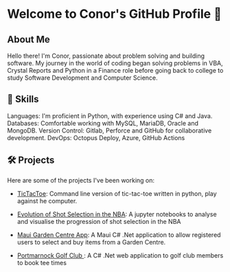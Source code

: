 # Welcome to Conor's GitHub Profile 👋

## About Me
Hello there! I'm Conor, passionate about problem solving and building software. My journey in the world of coding began solving problems in VBA, Crystal Reports and Python in a Finance role before going back to college to study Software Development and Computer Science.

## 🚀 Skills
Languages: I'm proficient in Python, with experience using C# and Java.
Databases: Comfortable working with MySQL, MariaDB, Oracle and MongoDB.
Version Control: Gitlab, Perforce and GitHub for collaborative development.
DevOps: Octopus Deploy, Azure, GitHub Actions

## 🛠️ Projects
Here are some of the projects I've been working on:

* [TicTacToe](https://github.com/cwmcfeely/TicTacToe): Command line version of tic-tac-toe written in python, play against he computer.

* [Evolution of Shot Selection in the NBA](https://github.com/cwmcfeely/Data-Science-in-Python/blob/master/Assignment1/19204085_ConorMcFeely.ipynb):  A jupyter notebooks to analyse and visualise the progression of shot selection in the NBA

* [Maui Garden Centre App](https://github.com/cwmcfeely/GardenCentreApp):  A Maui C# .Net application to allow registered users to select and buy items from a Garden Centre.

* [Portmarnock Golf Club ](https://github.com/cwmcfeely/PortmarnockGolfClub):  A C# .Net web application to golf club members to book tee times
